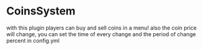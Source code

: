 # CoinsSystem
with this plugin players can buy and sell coins in a menu!
also the coin price will change, you can set the time of every change and the period of change percent in config.yml
